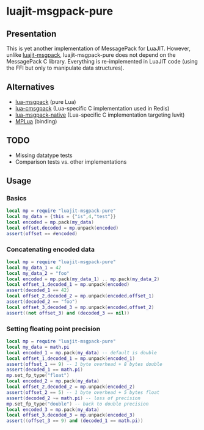 # luajit-msgpack-pure

## Presentation

This is yet another implementation of MessagePack for LuaJIT.
However, unlike [luajit-msgpack](https://github.com/catwell/luajit-msgpack),
luajit-msgpack-pure does not depend on the MessagePack C library.
Everything is re-implemented in LuaJIT code (using the FFI but only to
manipulate data structures).

## Alternatives

 - [lua-msgpack](https://github.com/kengonakajima/lua-msgpack) (pure Lua)
 - [lua-cmsgpack](https://github.com/antirez/lua-cmsgpack)
   (Lua-specific C implementation used in Redis)
 - [lua-msgpack-native](https://github.com/kengonakajima/lua-msgpack-native)
   (Lua-specific C implementation targeting luvit)
 - [MPLua](https://github.com/nobu-k/mplua) (binding)

## TODO

- Missing datatype tests
- Comparison tests vs. other implementations

## Usage

### Basics

```lua
local mp = require "luajit-msgpack-pure"
local my_data = {this = {"is",4,"test"}}
local encoded = mp.pack(my_data)
local offset,decoded = mp.unpack(encoded)
assert(offset == #encoded)
```

### Concatenating encoded data

```lua
local mp = require "luajit-msgpack-pure"
local my_data_1 = 42
local my_data_2 = "foo"
local encoded = mp.pack(my_data_1) .. mp.pack(my_data_2)
local offset_1,decoded_1 = mp.unpack(encoded)
assert(decoded_1 == 42)
local offset_2,decoded_2 = mp.unpack(encoded,offset_1)
assert(decoded_2 == "foo")
local offset_3,decoded_3 = mp.unpack(encoded,offset_2)
assert((not offset_3) and (decoded_3 == nil))
```

### Setting floating point precision

```lua
local mp = require "luajit-msgpack-pure"
local my_data = math.pi
local encoded_1 = mp.pack(my_data) -- default is double
local offset_1,decoded_1 = mp.unpack(encoded_1)
assert(offset_1 == 9) -- 1 byte overhead + 8 bytes double
assert(decoded_1 == math.pi)
mp.set_fp_type("float")
local encoded_2 = mp.pack(my_data)
local offset_2,decoded_2 = mp.unpack(encoded_2)
assert(offset_2 == 5) -- 1 byte overhead + 5 bytes float
assert(decoded_2 ~= math.pi) -- loss of precision
mp.set_fp_type("double") -- back to double precision
local encoded_3 = mp.pack(my_data)
local offset_3,decoded_3 = mp.unpack(encoded_3)
assert((offset_3 == 9) and (decoded_1 == math.pi))
```
